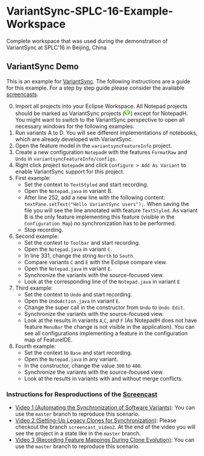 # VariantSync-SPLC-16-Example-Workspace
Complete workspace that was used during the demonstration of VariantSync at SPLC'16 in Beijing, China

## VariantSync Demo

This is an example for [VariantSync][1]. 
The following instructions are a guide for this example.
For a step by step guide please consider the available [screencasts][2].

0. Import all projects into your Eclipse Workspace.
All Notepad projects should be marked as VariantSync projects (![little green V icon](VariantSyncSupport.png "VariantSyncIcon")) except for NotepadH.
You might want to switch to the VariantSync perspective to open all necessary windows for the following examples.
1. Run variants A to D. You will see different implementations of notebooks, which are already developed with VariantSync.
2. Open the feature model in the `variantsyncFeatureInfo` project.
3. Create a new configuration `NotepadH` with the features `FormatRaw` and `Undo` in `variantsyncFeatureInfo/configs`.
4. Right click project `NotepadH` and click `Configure > Add As Variant` to enable VariantSync support for this project.
5. First example:
   * Set the context to `TextStyled` and start recording.
   * Open the `Notepad.java` in variant B. 
   * After line 252, add a new line with the following content: ``textPane.setText("Hello VariantSync users");``.
     When saving the file you will see the line annotated with feature `TextStyled`.
     As variant B is the only feature implementing this feature (visible in the `Configuration Map`) no synchronization has to be performed.
   * Stop recording.
6. Second example:
   * Set the context to `Toolbar` and start recording.
   * Open the `Notepad.java` in variant `C`.
   * In line 331, change the string `North` to `South`.
   * Compare variants `C` and `E` with the Eclipse compare view.
   * Open the `Notepad.java` in variant `E`.
   * Synchronize the variants with the source-focused view.
   * Look at the corresponding line of the `Notepad.java` in variant `E`
7. Third example:
   * Set the context to `Undo` and start recording.
   * Open the `UndoAction.java` in variant `E`.
   * Change the super call in the constructor from `Undo` to `Undo Edit`.
   * Synchronize the variants with the source-focused view.
   * Look at the results in variants `A`,`C`, and `F` (As NotepadH does not have feature `MenuBar` the change is not visible in the application). You can see all configurations implementing a feature in the configuration map of FeatureIDE.
8. Fourth example:
   * Set the context to `Base` and start recording.
   * Open the `Notepad.java` in any variant.
   * In the constructor, change the value `300` to `400`.
   * Synchronize the variants with the source-focused view.
   * Look at the results in variants with and without merge conflicts.
 
### Instructions for Resproductions of the [Screencast][2]

- [Video 1 (Automating the Synchronization of Software Variants)][3]: You can use the `master` branch to reproduce this scenario.
- [Video 2 (Setting-Up Legacy Clones for Synchronization)][4]: Please checkout the branch `screencast_video2`. At the end of the video you will see the project in a state like in the `master` branch.
- [Video 3 (Recording Feature Mappings During Clone Evolution)][5]: You can use the `master` branch to reproduce this scenario.

[1]: https://github.com/tthuem/VariantSync
[2]: https://www.youtube.com/playlist?list=PLBZnGZWZgEBZ8Me6WDQGdQRg438_Z4sl_
[3]: https://www.youtube.com/watch?v=JMIDvWYvaR0&list=PLBZnGZWZgEBZ8Me6WDQGdQRg438_Z4sl_&index=1
[4]: https://www.youtube.com/watch?v=zesWRaCCM7E&list=PLBZnGZWZgEBZ8Me6WDQGdQRg438_Z4sl_&index=2
[5]: https://www.youtube.com/watch?v=ztpdk-mkpzM&list=PLBZnGZWZgEBZ8Me6WDQGdQRg438_Z4sl_&index=3